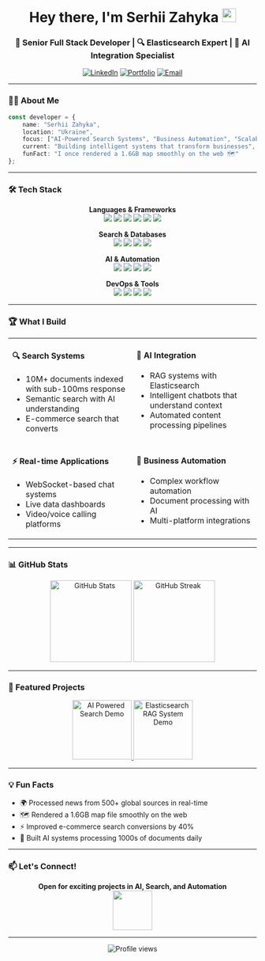 <div align="center">
  
# Hey there, I'm Serhii Zahyka <img src="https://media.giphy.com/media/hvRJCLFzcasrR4ia7z/giphy.gif" width="28">

### 🚀 Senior Full Stack Developer | 🔍 Elasticsearch Expert | 🤖 AI Integration Specialist

[![LinkedIn](https://img.shields.io/badge/LinkedIn-0077B5?style=for-the-badge&logo=linkedin&logoColor=white)](https://linkedin.com/in/serhiizahyka)
[![Portfolio](https://img.shields.io/badge/Portfolio-FF5722?style=for-the-badge&logo=google-chrome&logoColor=white)](https://serhiizahyka.com)
[![Email](https://img.shields.io/badge/Email-D14836?style=for-the-badge&logo=gmail&logoColor=white)](mailto:serhii.zahyka@gmail.com)

</div>

---

### 👨‍💻 About Me

```typescript
const developer = {
    name: "Serhii Zahyka",
    location: "Ukraine",
    focus: ["AI-Powered Search Systems", "Business Automation", "Scalable Web Apps"],
    current: "Building intelligent systems that transform businesses",
    funFact: "I once rendered a 1.6GB map smoothly on the web 🗺️"
};
```

---

### 🛠️ Tech Stack

<div align="center">

<b>Languages & Frameworks</b><br>
<img src="https://img.shields.io/badge/TypeScript-3178C6?style=for-the-badge&logo=typescript&logoColor=white"/>
<img src="https://img.shields.io/badge/Node.js-339933?style=for-the-badge&logo=node.js&logoColor=white"/>
<img src="https://img.shields.io/badge/Python-3776AB?style=for-the-badge&logo=python&logoColor=white"/>
<img src="https://img.shields.io/badge/React-20232A?style=for-the-badge&logo=react&logoColor=61DAFB"/>
<img src="https://img.shields.io/badge/Next.js-000?style=for-the-badge&logo=nextdotjs&logoColor=white"/>
<img src="https://img.shields.io/badge/Django-092E20?style=for-the-badge&logo=django&logoColor=white"/>

<b>Search & Databases</b><br>
<img src="https://img.shields.io/badge/Elasticsearch-005571?style=for-the-badge&logo=elasticsearch&logoColor=white"/>
<img src="https://img.shields.io/badge/PostgreSQL-4169E1?style=for-the-badge&logo=postgresql&logoColor=white"/>
<img src="https://img.shields.io/badge/Redis-DC382D?style=for-the-badge&logo=redis&logoColor=white"/>
<img src="https://img.shields.io/badge/MongoDB-47A248?style=for-the-badge&logo=mongodb&logoColor=white"/>

<b>AI & Automation</b><br>
<img src="https://img.shields.io/badge/OpenAI-412991?style=for-the-badge&logo=openai&logoColor=white"/>
<img src="https://img.shields.io/badge/HuggingFace-F9A03C?style=for-the-badge&logo=huggingface&logoColor=white"/>
<img src="https://img.shields.io/badge/Apache%20Airflow-017CEE?style=for-the-badge&logo=apache-airflow&logoColor=white"/>
<img src="https://img.shields.io/badge/Chatbots-FF9800?style=for-the-badge"/>

<b>DevOps & Tools</b><br>
<img src="https://img.shields.io/badge/Docker-2496ED?style=for-the-badge&logo=docker&logoColor=white"/>
<img src="https://img.shields.io/badge/GitHub%20Actions-2088FF?style=for-the-badge&logo=github-actions&logoColor=white"/>
<img src="https://img.shields.io/badge/AWS-232F3E?style=for-the-badge&logo=amazon-aws&logoColor=white"/>
<img src="https://img.shields.io/badge/Grafana-F46800?style=for-the-badge&logo=grafana&logoColor=white"/>

</div>

---

### 🏆 What I Build

<table>
<tr>
<td width="50%" valign="top">

#### 🔍 Search Systems
<ul>
  <li>10M+ documents indexed with sub-100ms response</li>
  <li>Semantic search with AI understanding</li>
  <li>E-commerce search that converts</li>
</ul>

</td>
<td width="50%" valign="top">

#### 🤖 AI Integration
<ul>
  <li>RAG systems with Elasticsearch</li>
  <li>Intelligent chatbots that understand context</li>
  <li>Automated content processing pipelines</li>
</ul>

</td>
</tr>
<tr>
<td width="50%" valign="top">

#### ⚡ Real-time Applications
<ul>
  <li>WebSocket-based chat systems</li>
  <li>Live data dashboards</li>
  <li>Video/voice calling platforms</li>
</ul>

</td>
<td width="50%" valign="top">

#### 🔧 Business Automation
<ul>
  <li>Complex workflow automation</li>
  <li>Document processing with AI</li>
  <li>Multi-platform integrations</li>
</ul>

</td>
</tr>
</table>

---

### 📊 GitHub Stats

<div align="center">
  <img src="https://github-readme-stats.vercel.app/api?username=serhiizahyka&show_icons=true&theme=dark&hide_border=true" alt="GitHub Stats" height="165">
  <img src="https://github-readme-streak-stats.herokuapp.com/?user=serhiizahyka&theme=dark&hide_border=true" alt="GitHub Streak" height="165">
</div>

---

### 🚀 Featured Projects

<div align="center">
  <a href="https://github.com/serhiizahyka/ai-powered-search">
    <img src="https://raw.githubusercontent.com/serhiizahyka/ai-powered-search/main/demo.gif" alt="AI Powered Search Demo" height="120">
  </a>
  <a href="https://github.com/serhiizahyka/elasticsearch-rag-system">
    <img src="https://raw.githubusercontent.com/serhiizahyka/elasticsearch-rag-system/main/demo.gif" alt="Elasticsearch RAG System Demo" height="120">
  </a>
</div>

---

### 💡 Fun Facts

- 🌍 Processed news from 500+ global sources in real-time
- 🗺️ Rendered a 1.6GB map file smoothly on the web
- ⚡ Improved e-commerce search conversions by 40%
- 🤖 Built AI systems processing 1000s of documents daily

---

### 📫 Let's Connect!

<div align="center">
  <b>Open for exciting projects in AI, Search, and Automation</b><br>
  <img src="https://media.giphy.com/media/3ohzdIuqJoo8QdKlnW/giphy.gif" width="80">
</div>

---

<div align="center">
  <img src="https://komarev.com/ghpvc/?username=serhiizahyka&color=blueviolet&style=flat-square&label=Profile+Views" alt="Profile views">
</div>
